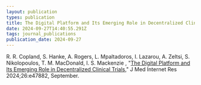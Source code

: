 ```yaml
---
layout: publication
types: publication
title: The Digital Platform and Its Emerging Role in Decentralized Clinical Trials
date: 2024-09-27T14:40:55.291Z
tags: journal_publications
publication_date: 2024-09-27
---
```

R. R. Copland, S. Hanke, A. Rogers, L. Mpaltadoros, I. Lazarou, A. Zeltsi, S. Nikolopoulos, T. M. MacDonald, I. S. Mackenzie , "[The Digital Platform and Its Emerging Role in Decentralized Clinical Trials](https://www.jmir.org/2024/1/e47882)," J Med Internet Res 2024;26:e47882, September.